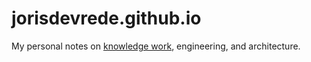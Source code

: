 # jorisdevrede.github.io

My personal notes on [knowledge work](knowledge-work/index.md), engineering, and
architecture.

